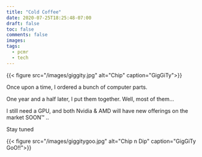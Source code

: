 ```yaml
---
title: "Cold Coffee"
date: 2020-07-25T18:25:48-07:00
draft: false
toc: false
comments: false
images:
tags:
  - pcmr
  - tech
---
```



{{< figure src="/images/giggity.jpg" alt="Chip" caption="GigGiTy">}}


Once upon a time, I ordered a bunch of computer parts. 


One year and a half later, I put them together. Well, most of them... 


I still need a GPU, and both Nvidia & AMD will have new offerings on the market SOON™ .. 


Stay tuned


{{< figure src="/images/giggitygoo.jpg" alt="Chip n Dip" caption="GigGiTy GoO!!">}}
